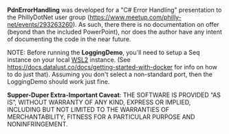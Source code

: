 **PdnErrorHandling** was developed for a "C# Error Handling" presentation to the PhillyDotNet user group (<a href="https://www.meetup.com/philly-net/events/293263260/" target="_blank">https://www.meetup.com/philly-net/events/293263260</a>).  As such, there there is no documentation on offer (beyond than the included PowerPoint), nor does the author have any intent of documenting the code in the near future.

NOTE: Before running the **LoggingDemo**, you'll need to setup a Seq instance on your local <a href="https://learn.microsoft.com/en-us/windows/wsl/install" target="_blank">WSL2</a> instance.  (See <a href="https://docs.datalust.co/docs/getting-started-with-docker" target="_blank">https://docs.datalust.co/docs/getting-started-with-docker</a> for info on how to do just that).  Assuming you don't select a non-standard port, then the LoggingDemo should work just fine.

**Supper-Duper Extra-Important Caveat**:  THE SOFTWARE IS PROVIDED “AS IS”, WITHOUT WARRANTY OF ANY KIND, EXPRESS OR IMPLIED, INCLUDING BUT NOT LIMITED TO THE WARRANTIES OF MERCHANTABILITY, FITNESS FOR A PARTICULAR PURPOSE AND NONINFRINGEMENT.
